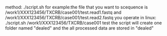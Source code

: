 method: ./script.sh <fileroad> <filename>
for example:the file that you want to scequence is /work1/XXX123456/TXCRB/case001/test.read1.fastq and /work1/XXX123456/TXCRB/case001/test.read2.fastq
you operate in linux: ./script.sh /work1/XXX123456/TXCRB/case001 test
the script will create one folder named "dealed" and the all processed data are stored in "dealed"
